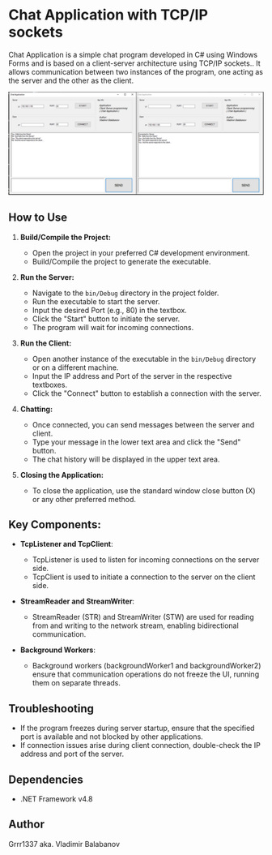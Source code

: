 # Chat Application with TCP/IP sockets

Chat Application is a simple chat program developed in C# using Windows Forms and is based on a client-server architecture using TCP/IP sockets.. It allows communication between two instances of the program, one acting as the server and the other as the client.

![Sample UI](./sample_ui.jpg)

## How to Use

1. **Build/Compile the Project:**
   - Open the project in your preferred C# development environment.
   - Build/Compile the project to generate the executable.

2. **Run the Server:**
   - Navigate to the `bin/Debug` directory in the project folder.
   - Run the executable to start the server.
   - Input the desired Port (e.g., 80) in the textbox.
   - Click the "Start" button to initiate the server.
   - The program will wait for incoming connections.

3. **Run the Client:**
   - Open another instance of the executable in the `bin/Debug` directory or on a different machine.
   - Input the IP address and Port of the server in the respective textboxes.
   - Click the "Connect" button to establish a connection with the server.

4. **Chatting:**
   - Once connected, you can send messages between the server and client.
   - Type your message in the lower text area and click the "Send" button.
   - The chat history will be displayed in the upper text area.

5. **Closing the Application:**
   - To close the application, use the standard window close button (X) or any other preferred method.

## Key Components:

- **TcpListener and TcpClient**:
  - TcpListener is used to listen for incoming connections on the server side.
  - TcpClient is used to initiate a connection to the server on the client side.

- **StreamReader and StreamWriter**:
  - StreamReader (STR) and StreamWriter (STW) are used for reading from and writing to the network stream, enabling bidirectional communication.

- **Background Workers**:
  - Background workers (backgroundWorker1 and backgroundWorker2) ensure that communication operations do not freeze the UI, running them on separate threads.


## Troubleshooting

- If the program freezes during server startup, ensure that the specified port is available and not blocked by other applications.
- If connection issues arise during client connection, double-check the IP address and port of the server.

## Dependencies

- .NET Framework v4.8

## Author

Grrr1337 aka. Vladimir Balabanov
